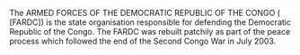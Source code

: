 The ARMED FORCES OF THE DEMOCRATIC REPUBLIC OF THE CONGO ( [FARDC]) is the state organisation responsible for defending the Democratic Republic of the Congo. The FARDC was rebuilt patchily as part of the peace process which followed the end of the Second Congo War in July 2003.

